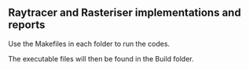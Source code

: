 ## Raytracer and Rasteriser implementations and reports ## 

Use the Makefiles in each folder to run the codes. 

The executable files will then be found in the Build folder.
